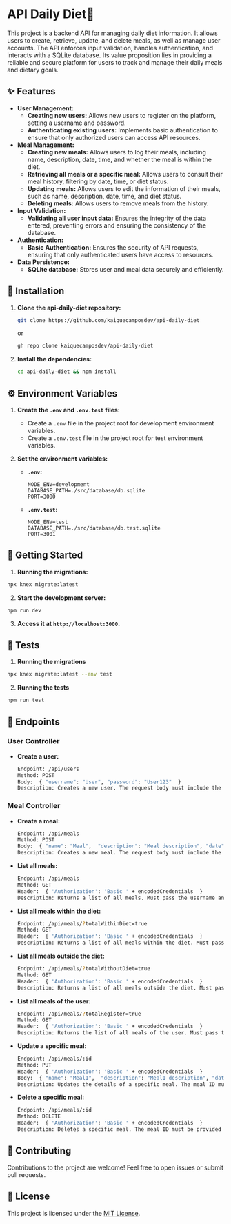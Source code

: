 # API Daily Diet🍴

This project is a backend API for managing daily diet information. It allows users to create, retrieve, update, and delete meals, as well as manage user accounts. The API enforces input validation, handles authentication, and interacts with a SQLite database. Its value proposition lies in providing a reliable and secure platform for users to track and manage their daily meals and dietary goals.

## ✨ Features

- **User Management:**
    - **Creating new users:** Allows new users to register on the platform, setting a username and password.
    - **Authenticating existing users:** Implements basic authentication to ensure that only authorized users can access API resources.
- **Meal Management:**
    - **Creating new meals:** Allows users to log their meals, including name, description, date, time, and whether the meal is within the diet.
    - **Retrieving all meals or a specific meal:** Allows users to consult their meal history, filtering by date, time, or diet status.
    - **Updating meals:** Allows users to edit the information of their meals, such as name, description, date, time, and diet status.
    - **Deleting meals:** Allows users to remove meals from the history.
- **Input Validation:**
    - **Validating all user input data:** Ensures the integrity of the data entered, preventing errors and ensuring the consistency of the database.
- **Authentication:**
    - **Basic Authentication:** Ensures the security of API requests, ensuring that only authenticated users have access to resources.
- **Data Persistence:**
    - **SQLite database:** Stores user and meal data securely and efficiently. 

## 🚀 Installation

1. **Clone the api-daily-diet repository:**

   ```bash
   git clone https://github.com/kaiquecamposdev/api-daily-diet
   ```

   or

   ```bash
   gh repo clone kaiquecamposdev/api-daily-diet
   ```

2. **Install the dependencies:**

   ```bash
   cd api-daily-diet && npm install
   ```

## ⚙️ Environment Variables 

1. **Create the `.env` and `.env.test` files:**

   - Create a `.env` file in the project root for development environment variables.
   - Create a `.env.test` file in the project root for test environment variables.

2. **Set the environment variables:**

   - **`.env`:**

     ```
     NODE_ENV=development
     DATABASE_PATH=./src/database/db.sqlite 
     PORT=3000 
     ```

   - **`.env.test`:**

     ```
     NODE_ENV=test
     DATABASE_PATH=./src/database/db.test.sqlite 
     PORT=3001 
     ```

## 🚀 Getting Started

1. **Running the migrations:**
```bash
npx knex migrate:latest
```
2. **Start the development server:**
```bash
npm run dev
```
3. **Access it at `http://localhost:3000`.** 

## 🧪 Tests 

1. **Running the migrations**
```bash
npx knex migrate:latest --env test
```
2. **Running the tests**
```bash
npm run test
```

## 🔗 Endpoints 

### User Controller

- **Create a user:**

  ```bash
  Endpoint: /api/users
  Method: POST
  Body:  { "username": "User", "password": "User123"  } 
  Description: Creates a new user. The request body must include the user details.
  ```

### Meal Controller

- **Create a meal:**

  ```bash
  Endpoint: /api/meals
  Method: POST
  Body:  { "name": "Meal",  "description": "Meal description", "date": "12/12/2023", "time": "00:00:00", "withinDiet": false,  } 
  Description: Creates a new meal. The request body must include the meal details.
  ```

- **List all meals:**

  ```bash
  Endpoint: /api/meals
  Method: GET
  Header:  { 'Authorization': 'Basic ' + encodedCredentials  }
  Description: Returns a list of all meals. Must pass the username and password encrypted in base64.
  ```

- **List all meals within the diet:**

  ```bash
  Endpoint: /api/meals/?totalWithinDiet=true
  Method: GET
  Header:  { 'Authorization': 'Basic ' + encodedCredentials  }
  Description: Returns a list of all meals within the diet. Must pass the username and password encrypted in base64.
  ```

- **List all meals outside the diet:**

  ```bash
  Endpoint: /api/meals/?totalWithoutDiet=true
  Method: GET
  Header:  { 'Authorization': 'Basic ' + encodedCredentials  }
  Description: Returns a list of all meals outside the diet. Must pass the username and password encrypted in base64.
  ```

- **List all meals of the user:**

  ```bash
  Endpoint: /api/meals/?totalRegister=true
  Method: GET
  Header:  { 'Authorization': 'Basic ' + encodedCredentials  }
  Description: Returns the list of all meals of the user. Must pass the username and password encrypted in base64.
  ```

- **Update a specific meal:**

  ```bash
  Endpoint: /api/meals/:id
  Method: PUT
  Header:  { 'Authorization': 'Basic ' + encodedCredentials  }
  Body:  { "name": "Meal1",  "description": "Meal1 description", "date": "01/01/2024", "time": "00:00:00", "withinDiet": true,  } 
  Description: Updates the details of a specific meal. The meal ID must be provided in the URL and the new meal details must be included in the request body. Must pass the username and password encrypted in base64.
  ```

- **Delete a specific meal:**

  ```bash
  Endpoint: /api/meals/:id
  Method: DELETE
  Header:  { 'Authorization': 'Basic ' + encodedCredentials  }
  Description: Deletes a specific meal. The meal ID must be provided in the URL. Must pass the username and password encrypted in base64.
  ```

## 🤝 Contributing 

Contributions to the project are welcome! Feel free to open issues or submit pull requests.

## 📝 License

This project is licensed under the [MIT License](./LICENSE).
